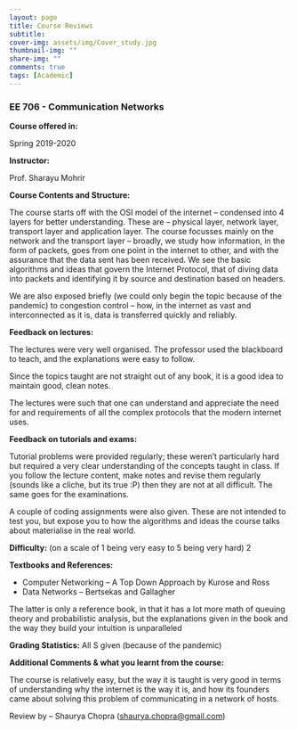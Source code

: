 ```yaml
---
layout: page
title: Course Reviews
subtitle:
cover-img: assets/img/Cover_study.jpg
thumbnail-img: ""
share-img: ""
comments: true
tags: [Academic]
---
```




### EE 706 - Communication Networks



**Course offered in:**



Spring 2019-2020



**Instructor:**



Prof. Sharayu Mohrir



**Course Contents and Structure:**



The course starts off with the OSI model of the internet – condensed into 4 layers for better understanding. These are – physical layer, network layer, transport layer and application layer.
The course focusses mainly on the network and the transport layer – broadly, we study how information, in the form of packets, goes from one point in the internet to other, and with the assurance that the data sent has been received. We see the basic algorithms and ideas that govern the Internet Protocol, that of diving data into packets and identifying it by source and destination based on headers.

We are also exposed briefly (we could only begin the topic because of the pandemic) to congestion control – how, in the internet as vast and interconnected as it is, data is transferred quickly and reliably.



**Feedback on lectures:**



The lectures were very well organised. The professor used the blackboard to teach, and the explanations were easy to follow.

Since the topics taught are not straight out of any book, it is a good idea to maintain good, clean notes.

The lectures were such that one can understand and appreciate the need for and requirements of all the complex protocols that the modern internet uses.




**Feedback on tutorials and exams:**



Tutorial problems were provided regularly; these weren’t particularly hard but required a very clear understanding of the concepts taught in class. If you follow the lecture content, make notes and revise them regularly (sounds like a cliche, but its true :P) then they are not at all difficult. The same goes for the examinations.

A couple of coding assignments were also given. These are not intended to test you, but expose you to how the algorithms and ideas the course talks about materialise in the real world.



**Difficulty:**
(on a scale of 1 being very easy to 5 being very hard) 2



**Textbooks and References:**



* Computer Networking – A Top Down Approach by Kurose and Ross
* Data Networks – Bertsekas and Gallagher

The latter is only a reference book, in that it has a lot more math of queuing theory and probabilistic analysis, but the explanations given in the book and the way they build your intuition is unparalleled



**Grading Statistics:**
All S given (because of the pandemic)

**Additional Comments & what you learnt from the course:**


The course is relatively easy, but the way it is taught is very good in terms of understanding why the internet is the way it is, and how its founders came about solving this problem of communicating in a network of hosts.


Review by – Shaurya Chopra (shaurya.chopra@gmail.com)